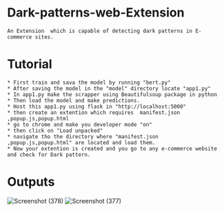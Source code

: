 # Dark-patterns-web-Extension
    An Extension  which is capable of detecting dark patterns in E-commerce sites.
# Tutorial
    * First train and sava the model by running "bert.py"
    * After saving the model in the "model" directory locate "app1.py"
    * In app1.py make the scrapper using Beautifulsoup package in python
    * Then load the model and make predictions.
    * Host this app1.py using flask in "http://localhost:5000"
    * then create an extention which requires  manifest.json ,popup.js,popup.html
    * go to chrome and make you developer mode "on"
    * then click on "Load unpacked"
    * navigate tho the directory where "manifest.json ,popup.js,popup.html" are located and load them.
    * Now your extention is created and you go to any e-commerce website and check for Dark pattern.
# Outputs
      
    


![Screenshot (378)](https://github.com/GowthamSivasubramaniam/Dark-patterns-web-Extension/assets/125996125/a4d7cd0c-149c-41d0-a79c-91e6197e5b6c)
![Screenshot (377)](https://github.com/GowthamSivasubramaniam/Dark-patterns-web-Extension/assets/125996125/76eb5500-0699-49ae-81bd-aa9b1a4c4290)
